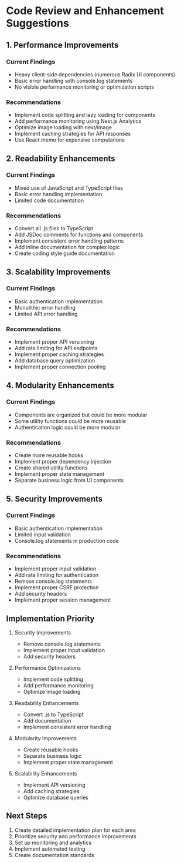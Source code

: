 # Code Review and Enhancement Suggestions

## 1. Performance Improvements

### Current Findings
- Heavy client-side dependencies (numerous Radix UI components)
- Basic error handling with console.log statements
- No visible performance monitoring or optimization scripts

### Recommendations
- Implement code splitting and lazy loading for components
- Add performance monitoring using Next.js Analytics
- Optimize image loading with next/image
- Implement caching strategies for API responses
- Use React.memo for expensive computations

## 2. Readability Enhancements

### Current Findings
- Mixed use of JavaScript and TypeScript files
- Basic error handling implementation
- Limited code documentation

### Recommendations
- Convert all .js files to TypeScript
- Add JSDoc comments for functions and components
- Implement consistent error handling patterns
- Add inline documentation for complex logic
- Create coding style guide documentation

## 3. Scalability Improvements

### Current Findings
- Basic authentication implementation
- Monolithic error handling
- Limited API error handling

### Recommendations
- Implement proper API versioning
- Add rate limiting for API endpoints
- Implement proper caching strategies
- Add database query optimization
- Implement proper connection pooling

## 4. Modularity Enhancements

### Current Findings
- Components are organized but could be more modular
- Some utility functions could be more reusable
- Authentication logic could be more modular

### Recommendations
- Create more reusable hooks
- Implement proper dependency injection
- Create shared utility functions
- Implement proper state management
- Separate business logic from UI components

## 5. Security Improvements

### Current Findings
- Basic authentication implementation
- Limited input validation
- Console.log statements in production code

### Recommendations
- Implement proper input validation
- Add rate limiting for authentication
- Remove console.log statements
- Implement proper CSRF protection
- Add security headers
- Implement proper session management

## Implementation Priority

1. Security Improvements
   - Remove console.log statements
   - Implement proper input validation
   - Add security headers

2. Performance Optimizations
   - Implement code splitting
   - Add performance monitoring
   - Optimize image loading

3. Readability Enhancements
   - Convert .js to TypeScript
   - Add documentation
   - Implement consistent error handling

4. Modularity Improvements
   - Create reusable hooks
   - Separate business logic
   - Implement proper state management

5. Scalability Enhancements
   - Implement API versioning
   - Add caching strategies
   - Optimize database queries

## Next Steps

1. Create detailed implementation plan for each area
2. Prioritize security and performance improvements
3. Set up monitoring and analytics
4. Implement automated testing
5. Create documentation standards